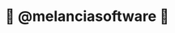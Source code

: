 # 🚧 @melanciasoftware 🚧

<!---
melanciasoftware/melanciasoftware is a ✨ special ✨ repository because its `README.md` (this file) appears on your GitHub profile.
You can click the Preview link to take a look at your changes.
--->
